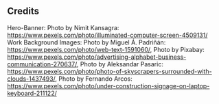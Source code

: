 ## Credits
Hero-Banner: Photo by Nimit Kansagra: https://www.pexels.com/photo/illuminated-computer-screen-4509131/
Work Background Images: Photo by Miguel Á. Padriñán: https://www.pexels.com/photo/web-text-1591060/, Photo by Pixabay: https://www.pexels.com/photo/advertising-alphabet-business-communication-270637/, Photo by Aleksandar Pasaric: https://www.pexels.com/photo/photo-of-skyscrapers-surrounded-with-clouds-1437493/, Photo by Fernando Arcos: https://www.pexels.com/photo/under-construction-signage-on-laptop-keyboard-211122/
